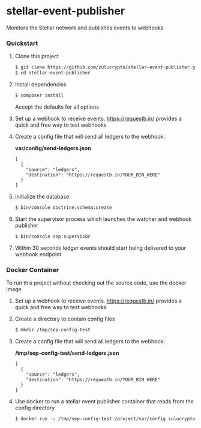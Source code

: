 # stellar-event-publisher
Monitors the Stellar network and publishes events to webhooks

### Quickstart

1. Clone this project
    ```bash
    $ git clone https://github.com/zulucrypto/stellar-event-publisher.git
    $ cd stellar-event-publisher
    ```
    
1. Install dependencies
    ```bash
    $ composer install
    ```
    
    Accept the defaults for all options
    
1. Set up a webhook to receive events. https://requestb.in/ provides a quick and free way to test webhooks


1. Create a config file that will send all ledgers to the webhook:

    **var/config/send-ledgers.json**
    ```$json
    [
      {
        "source": "ledgers",
        "destination": "https://requestb.in/YOUR_BIN_HERE"
      }
    ]
    ```

1. Initialize the database
    ```bash
    $ bin/console doctrine:schema:create
    ```

1. Start the supervisor process which launches the watcher and webhook publisher

    ```bash
    $ bin/console sep:supervisor
    ```
    
1. Within 30 seconds ledger events should start being delivered to your webhook endpoint



### Docker Container

To run this project without checking out the source code, use the docker image


1. Set up a webhook to receive events. https://requestb.in/ provides a quick and free way to test webhooks

1. Create a directory to contain config files
    ```bash
    $ mkdir /tmp/sep-config-test
    ``` 

2. Create a config file that will send all ledgers to the webhook:

    **/tmp/sep-config-test/send-ledgers.json**
    ```$json
    [
      {
        "source": "ledgers",
        "destination": "https://requestb.in/YOUR_BIN_HERE"
      }
    ]
    ```

3. Use docker to run a stellar event publisher container that reads from the config directory

    ```bash
    $ docker run -v /tmp/sep-config-test:/project/var/config zulucrypto/stellar-event-publisher
    ``` 
    
    
 